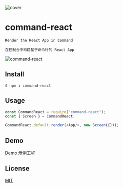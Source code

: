 ![cover](https://user-images.githubusercontent.com/11075892/142886448-d5628d6a-10f0-4d79-8d30-19876cfcbca7.png)


# command-react

`Render the React App in Command`

`在控制台中构建基于命令行的 React App`


![command-react](https://user-images.githubusercontent.com/11075892/142773934-5c3b1c35-744e-4f9a-9f4f-2b16a27b2183.gif)


## Install

```shell
$ npm i command-react
```

## Usage

```javascript
const CommandReact = require("command-react");
const { Screen } = CommandReact;
```

```javascript
CommandReact.default.render(<App/>, new Screen({}));
```

## Demo

[Demo 示例工程](./debug)

## License

[MIT](./LICENSE)
